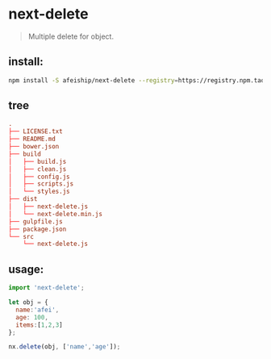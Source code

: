 # next-delete
> Multiple delete for object.


## install:
```bash
npm install -S afeiship/next-delete --registry=https://registry.npm.taobao.org
```

## tree
```conf
.
├── LICENSE.txt
├── README.md
├── bower.json
├── build
│   ├── build.js
│   ├── clean.js
│   ├── config.js
│   ├── scripts.js
│   └── styles.js
├── dist
│   ├── next-delete.js
│   └── next-delete.min.js
├── gulpfile.js
├── package.json
└── src
    └── next-delete.js
```

## usage:
```js
import 'next-delete';

let obj = {
  name:'afei',
  age: 100,
  items:[1,2,3]
};

nx.delete(obj, ['name','age']);
```
